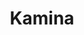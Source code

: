---
title: Kamina
ravintola: ye
ruka: ye
slug: https://www.facebook.com/rukankamina/
kuvaus: Maukkaat kebab annokset tarjoavat makuelämyksen, joka tunturista on puuttunut aikaisemmin.
update: 2022-02-09-14:26
---